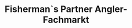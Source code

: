 ---
title: "Fisherman`s Partner Angler-Fachmarkt"
url: /dresden/fisherman-s-partner-angler-fachmarkt/
shop: Outdoor
---